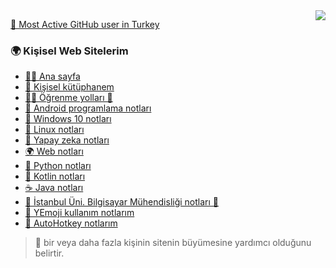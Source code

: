 <img align='right' src="https://github-readme-stats.vercel.app/api?username=yedhrab&show_icons=true&theme=gruvbox">

[🥇 Most Active GitHub user in Turkey](https://commits.top/turkey.html)

### 🌍 Kişisel Web Sitelerim

- [🙋‍♂️ Ana sayfa](https://www.yemreak.com)
- [📖 Kişisel kütüphanem](https://lib.yemreak.com)
- [👨‍🏫 Öğrenme yolları 🤝](https://learn.yemreak.com)
- [📲 Android programlama notları](https://android.yemreak.com)
- [🎇 Windows 10 notları](https://windows.yemreak.com)
- [🐧 Linux notları](https://linux.yemreak.com)
- [🧠 Yapay zeka notları](https://ai.yemreak.com)
- [🌍 Web notları](https://web.yemreak.com)
- [🐍 Python notları](https://python.yemreak.com)
- [🎃 Kotlin notları](https://kotlin.yemreak.com)
- [☕ Java notları](https://java.yemreak.com)
- [🏫 İstanbul Üni. Bilgisayar Mühendisliği notları 🤝](https://iuce.yemreak.com)
- [🚀 YEmoji kullanım notlarım](https://emoji.yemreak.com)
- [💫 AutoHotkey notlarım](https://ahk.yemreak.com)

> 🤝 bir veya daha fazla kişinin sitenin büyümesine yardımcı olduğunu belirtir.

<!--
**yedhrab/yedhrab** is a ✨ _special_ ✨ repository because its `README.md` (this file) appears on your GitHub profile.

Here are some ideas to get you started:

- 🔭 I’m currently working on ...
- 🌱 I’m currently learning ...
- 👯 I’m looking to collaborate on ...
- 🤔 I’m looking for help with ...
- 💬 Ask me about ...
- 📫 How to reach me: ...
- 😄 Pronouns: ...
- ⚡ Fun fact: ...
-->
